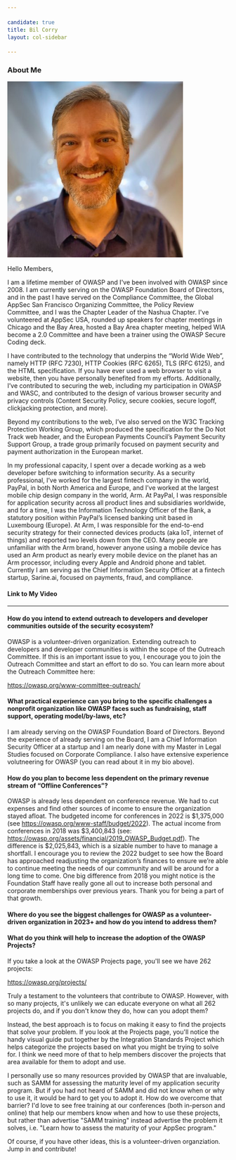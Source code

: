 ```yaml
---

candidate: true
title: Bil Corry 
layout: col-sidebar

---
```


### About Me
![Bil Corry](/assets/images/bil_corry_photo.jpg)

Hello Members,

I am a lifetime member of OWASP and I've been involved with OWASP since 2008. I am currently serving on the OWASP Foundation Board of Directors, and in the past I have served on the Compliance Committee, the Global AppSec San Francisco Organizing Committee, the Policy Review Committee, and I was the Chapter Leader of the Nashua Chapter.  I've volunteered at AppSec USA, rounded up speakers for chapter meetings in Chicago and the Bay Area, hosted a Bay Area chapter meeting, helped WIA become a 2.0 Committee and have been a trainer using the OWASP Secure Coding deck.

I have contributed to the technology that underpins the “World Wide Web”, namely HTTP (RFC 7230), HTTP Cookies (RFC 6265), TLS (RFC 6125), and the HTML specification. If you have ever used a web browser to visit a website, then you have personally benefited from my efforts. Additionally, I’ve contributed to securing the web, including my participation in OWASP and WASC, and contributed to the design of various browser security and privacy controls (Content Security Policy, secure cookies, secure logoff, clickjacking protection, and more).

Beyond my contributions to the web, I’ve also served on the W3C Tracking Protection Working Group, which produced the specification for the Do Not Track web header, and the European Payments Council’s Payment Security Support Group, a trade group primarily focused on payment security and payment authorization in the European market.

In my professional capacity, I spent over a decade working as a web developer before switching to information security. As a security professional, I’ve worked for the largest fintech company in the world, PayPal, in both North America and Europe, and I’ve worked at the largest mobile chip design company in the world, Arm. At PayPal, I was responsible for application security across all product lines and subsidiaries worldwide, and for a time, I was the Information Technology Officer of the Bank, a statutory position within PayPal’s licensed banking unit based in Luxembourg (Europe). At Arm, I was responsible for the end-to-end security strategy for their connected devices products (aka IoT, internet of things) and reported two levels down from the CEO. Many people are unfamiliar with the Arm brand, however anyone using a mobile device has used an Arm product as nearly every mobile device on the planet has an Arm processor, including every Apple and Android phone and tablet.  Currently I am serving as the Chief Information Security Officer at a fintech startup, Sarine.ai, focused on payments, fraud, and compliance.

#### Link to My Video



--- 

#### How do you intend to extend outreach to developers and developer communities outside of the security ecosystem?

OWASP is a volunteer-driven organization.  Extending outreach to developers and developer communities is within the scope of the Outreach Committee.  If this is an important issue to you, I encourage you to join the Outreach Committee and start an effort to do so.  You can learn more about the Outreach Committee here: 

https://owasp.org/www-committee-outreach/


#### What practical experience can you bring to the specific challenges a nonprofit organization like OWASP faces such as fundraising, staff support, operating model/by-laws, etc?

I am already serving on the OWASP Foundation Board of Directors.  Beyond the experience of already serving on the Board, I am a Chief Information Security Officer at a startup and I am nearly done with my Master in Legal Studies focused on Corporate Compliance.  I also have extensive experience volutneering for OWASP (you can read about it in my bio above).


#### How do you plan to become less dependent on the primary revenue stream of “Offline Conferences”?

OWASP is already less dependent on conference revenue.  We had to cut expenses and find other sources of income to ensure the organization stayed afloat.  The budgeted income for conferences in 2022 is $1,375,000 (see https://owasp.org/www-staff/budget/2022).  The actual income from conferences in 2018 was $3,400,843 (see: https://owasp.org/assets/financial/2019_OWASP_Budget.pdf). The difference is $2,025,843, which is a sizable number to have to manage a shortfall.
I encourage you to review the 2022 budget to see how the Board has approached readjusting the organization’s finances to ensure we’re able to continue meeting the needs of our community and will be around for a long time to come.  One big difference from 2018 you might notice is the Foundation Staff have really gone all out to increase both personal and corporate memberships over previous years.  Thank you for being a part of that growth.


#### Where do you see the biggest challenges for OWASP as a volunteer-driven organization in 2023+ and how do you intend to address them?



#### What do you think will help to increase the adoption of the OWASP Projects?

If you take a look at the OWASP Projects page, you'll see we have 262 projects:

https://owasp.org/projects/

Truly a testament to the volunteers that contribute to OWASP.  However, with so many projects, it's unlikely we can educate everyone on what all 262 projects do, and if you don't know they do, how can you adopt them?

Instead, the best approach is to focus on making it easy to find the projects that solve your problem.  If you look at the Projects page, you'll notice the handy visual guide put together by the Integration Standards Project which helps categorize the projects based on what you might be trying to solve for.  I think we need more of that to help members discover the projects that area available for them to adopt and use.

I personally use so many resources provided by OWASP that are invaluable, such as SAMM for assessing the maturity level of my application security program.  But if you had not heard of SAMM and did not know when or why to use it, it would be hard to get you to adopt it.  How do we overcome that barrier?  I'd love to see free training at our conferences (both in-person and online) that help our members know when and how to use these projects, but rather than advertise "SAMM training" instead advertise the problem it solves, i.e. "Learn how to assess the maturity of your AppSec program."

Of course, if you have other ideas, this is a volunteer-driven organziation.  Jump in and contribute!

